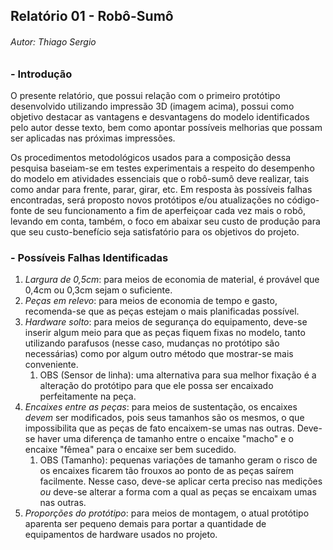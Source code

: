 

## Relatório 01 - Robô-Sumô

###### Autor: Thiago Sergio



### - Introdução


O presente relatório, que possui relação com o primeiro protótipo desenvolvido utilizando impressão 3D (imagem acima), possui como objetivo destacar as vantagens e desvantagens do modelo identificados pelo autor desse texto, bem como apontar possíveis melhorias que possam ser aplicadas nas próximas impressões. 

Os procedimentos metodológicos usados para a composição dessa pesquisa baseiam-se em testes experimentais a respeito do desempenho do modelo em atividades essenciais que o robô-sumô deve realizar, tais como andar para frente, parar, girar, etc. Em resposta às possíveis falhas encontradas, será proposto novos protótipos e/ou atualizações no código-fonte de seu funcionamento a fim de aperfeiçoar cada vez mais o robô, levando em conta, também, o foco em abaixar seu custo de produção para que seu custo-benefício seja satisfatório para os objetivos do projeto.


### - Possíveis Falhas Identificadas

1. *Largura de 0,5cm*: para meios de economia de material, é provável que 0,4cm ou 0,3cm sejam o suficiente.
2. *Peças em relevo*: para meios de economia de tempo e gasto, recomenda-se que as peças estejam o mais planificadas possível.
3. *Hardware solto*: para meios de segurança do equipamento, deve-se inserir algum meio para que as peças fiquem fixas no modelo, tanto utilizando parafusos (nesse caso, mudanças no protótipo são necessárias) como por algum outro método que mostrar-se mais conveniente.
    1. OBS (Sensor de linha): uma alternativa para sua melhor fixação é a alteração do protótipo para que ele possa ser encaixado perfeitamente na peça.
4. *Encaixes entre as peças*: para meios de sustentação, os encaixes *devem* ser modificados, pois seus tamanhos são os mesmos, o que impossibilita que as peças de fato encaixem-se umas nas outras. Deve-se haver uma diferença de tamanho entre o encaixe "macho" e  o encaixe "fêmea" para o encaixe ser bem sucedido.
    1. OBS (Tamanho): pequenas variações de tamanho geram o risco de os encaixes ficarem tão frouxos ao ponto de as peças saírem facilmente. Nesse caso, deve-se aplicar certa preciso nas medições *ou* deve-se alterar a forma com a qual as peças se encaixam umas nas outras.
5. *Proporções do protótipo*: para meios de montagem, o atual protótipo aparenta ser pequeno demais para portar a quantidade de equipamentos de hardware usados no projeto.

